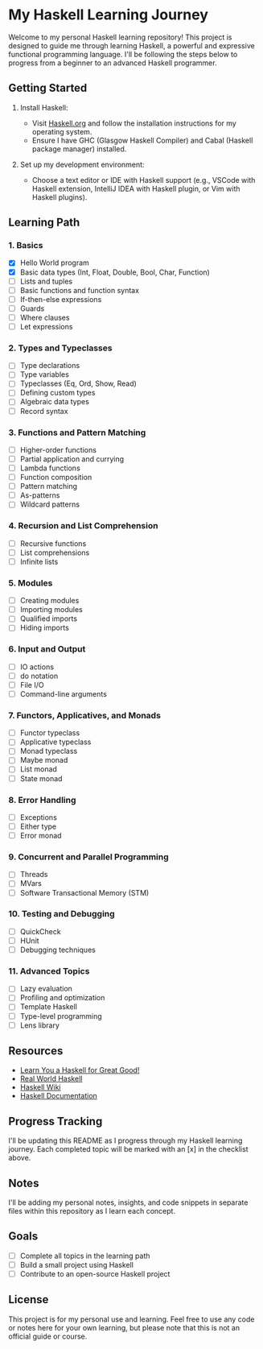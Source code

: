# My Haskell Learning Journey

Welcome to my personal Haskell learning repository! This project is designed to guide me through learning Haskell, a powerful and expressive functional programming language. I'll be following the steps below to progress from a beginner to an advanced Haskell programmer.

## Getting Started

1. Install Haskell:

   - Visit [Haskell.org](https://www.haskell.org/downloads/) and follow the installation instructions for my operating system.
   - Ensure I have GHC (Glasgow Haskell Compiler) and Cabal (Haskell package manager) installed.

2. Set up my development environment:
   - Choose a text editor or IDE with Haskell support (e.g., VSCode with Haskell extension, IntelliJ IDEA with Haskell plugin, or Vim with Haskell plugins).

## Learning Path

### 1. Basics

- [x] Hello World program
- [x] Basic data types (Int, Float, Double, Bool, Char, Function)
- [ ] Lists and tuples
- [ ] Basic functions and function syntax
- [ ] If-then-else expressions
- [ ] Guards
- [ ] Where clauses
- [ ] Let expressions

### 2. Types and Typeclasses

- [ ] Type declarations
- [ ] Type variables
- [ ] Typeclasses (Eq, Ord, Show, Read)
- [ ] Defining custom types
- [ ] Algebraic data types
- [ ] Record syntax

### 3. Functions and Pattern Matching

- [ ] Higher-order functions
- [ ] Partial application and currying
- [ ] Lambda functions
- [ ] Function composition
- [ ] Pattern matching
- [ ] As-patterns
- [ ] Wildcard patterns

### 4. Recursion and List Comprehension

- [ ] Recursive functions
- [ ] List comprehensions
- [ ] Infinite lists

### 5. Modules

- [ ] Creating modules
- [ ] Importing modules
- [ ] Qualified imports
- [ ] Hiding imports

### 6. Input and Output

- [ ] IO actions
- [ ] do notation
- [ ] File I/O
- [ ] Command-line arguments

### 7. Functors, Applicatives, and Monads

- [ ] Functor typeclass
- [ ] Applicative typeclass
- [ ] Monad typeclass
- [ ] Maybe monad
- [ ] List monad
- [ ] State monad

### 8. Error Handling

- [ ] Exceptions
- [ ] Either type
- [ ] Error monad

### 9. Concurrent and Parallel Programming

- [ ] Threads
- [ ] MVars
- [ ] Software Transactional Memory (STM)

### 10. Testing and Debugging

- [ ] QuickCheck
- [ ] HUnit
- [ ] Debugging techniques

### 11. Advanced Topics

- [ ] Lazy evaluation
- [ ] Profiling and optimization
- [ ] Template Haskell
- [ ] Type-level programming
- [ ] Lens library

## Resources

- [Learn You a Haskell for Great Good!](http://learnyouahaskell.com/)
- [Real World Haskell](http://book.realworldhaskell.org/)
- [Haskell Wiki](https://wiki.haskell.org/)
- [Haskell Documentation](https://www.haskell.org/documentation/)

## Progress Tracking

I'll be updating this README as I progress through my Haskell learning journey. Each completed topic will be marked with an [x] in the checklist above.

## Notes

I'll be adding my personal notes, insights, and code snippets in separate files within this repository as I learn each concept.

## Goals

- [ ] Complete all topics in the learning path
- [ ] Build a small project using Haskell
- [ ] Contribute to an open-source Haskell project

## License

This project is for my personal use and learning. Feel free to use any code or notes here for your own learning, but please note that this is not an official guide or course.
